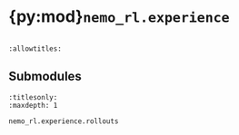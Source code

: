 # {py:mod}`nemo_rl.experience`

```{py:module} nemo_rl.experience
```

```{autodoc2-docstring} nemo_rl.experience
:allowtitles:
```

## Submodules

```{toctree}
:titlesonly:
:maxdepth: 1

nemo_rl.experience.rollouts
```
